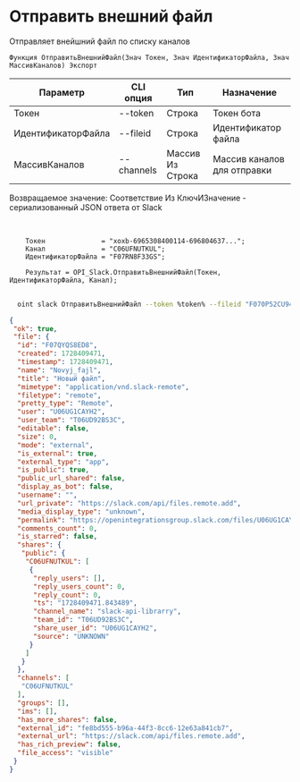 ﻿---
sidebar_position: 4
---

# Отправить внешний файл
 Отправляет внейшний файл по списку каналов



`Функция ОтправитьВнешнийФайл(Знач Токен, Знач ИдентификаторФайла, Знач МассивКаналов) Экспорт`

  | Параметр | CLI опция | Тип | Назначение |
  |-|-|-|-|
  | Токен | --token | Строка | Токен бота |
  | ИдентификаторФайла | --fileid | Строка | Идентификатор файла |
  | МассивКаналов | --channels | Массив Из Строка | Массив каналов для отправки |

  
  Возвращаемое значение:   Соответствие Из КлючИЗначение - сериализованный JSON ответа от Slack

<br/>




```bsl title="Пример кода"
    Токен              = "xoxb-6965308400114-696804637...";
    Канал              = "C06UFNUTKUL";
    ИдентификаторФайла = "F07RN8F33GS";

    Результат = OPI_Slack.ОтправитьВнешнийФайл(Токен, ИдентификаторФайла, Канал);
```



```sh title="Пример команды CLI"
    
  oint slack ОтправитьВнешнийФайл --token %token% --fileid "F070P52CU94" --channels %channels%

```

```json title="Результат"
{
 "ok": true,
 "file": {
  "id": "F07QYQS8ED8",
  "created": 1728409471,
  "timestamp": 1728409471,
  "name": "Novyj_fajl",
  "title": "Новый файл",
  "mimetype": "application/vnd.slack-remote",
  "filetype": "remote",
  "pretty_type": "Remote",
  "user": "U06UG1CAYH2",
  "user_team": "T06UD92BS3C",
  "editable": false,
  "size": 0,
  "mode": "external",
  "is_external": true,
  "external_type": "app",
  "is_public": true,
  "public_url_shared": false,
  "display_as_bot": false,
  "username": "",
  "url_private": "https://slack.com/api/files.remote.add",
  "media_display_type": "unknown",
  "permalink": "https://openintegrationsgroup.slack.com/files/U06UG1CAYH2/F07QYQS8ED8/novyj_fajl",
  "comments_count": 0,
  "is_starred": false,
  "shares": {
   "public": {
    "C06UFNUTKUL": [
     {
      "reply_users": [],
      "reply_users_count": 0,
      "reply_count": 0,
      "ts": "1728409471.843489",
      "channel_name": "slack-api-librarry",
      "team_id": "T06UD92BS3C",
      "share_user_id": "U06UG1CAYH2",
      "source": "UNKNOWN"
     }
    ]
   }
  },
  "channels": [
   "C06UFNUTKUL"
  ],
  "groups": [],
  "ims": [],
  "has_more_shares": false,
  "external_id": "fe8bd555-b96a-44f3-8cc6-12e63a841cb7",
  "external_url": "https://slack.com/api/files.remote.add",
  "has_rich_preview": false,
  "file_access": "visible"
 }
}
```
